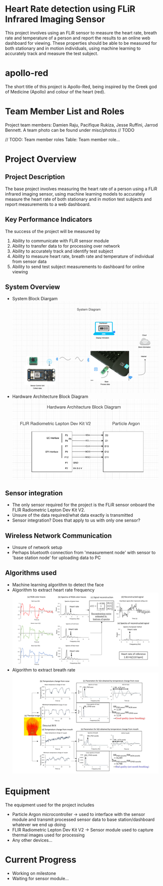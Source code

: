 # Heart Rate detection using FLiR Infrared Imaging Sensor
This project involves using an FLiR sensor to measure the heart rate, breath rate and temperature of a person and report the results to an online web dashboard for viewing. These properties should be able to be measured for both stationary and in motion individuals, using machine learning to accurately track and measure the test subject.

# apollo-red
The short title of this project is Apollo-Red, being inspired by the Greek god of Medicine (Apollo) and colour of the heart (red).

# Team Member List and Roles
Project team members: Damien Raju, Pacifique Rukiza, Jesse Ruffini, Jarrod Bennett. A team photo can be found under misc/photos // TODO

// TODO: Team member roles
Table:
Team member role...

# Project Overview
## Project Description
The base project involves measuring the heart rate of a person using a FLiR infrared imaging sensor, using machine learning models to accurately measure the heart rate of both stationary and in motion test subjects and report measurements to a web dashboard.

## Key Performance Indicators
The success of the project will be measured by
1. Ability to communicate with FLiR sensor module
2. Ability to transfer data to <unit> for processing over network
3. Ability to accurately track and identify test subject
4. Ability to measure heart rate, breath rate and temperature of individual from sensor data
5. Ability to send test subject measurements to dashboard for online viewing

## System Overview
- System Block Diargam
![](images/Screen%20Shot%202021-05-18%20at%201.40.25%20am.png)
- Hardware Architecture Block Diagram
![](images/Screen%20Shot%202021-05-18%20at%2012.59.01%20am.png)

## Sensor integration
- The only sensor required for the project is the FLiR sensor onboard the FLIR Radiometric Lepton Dev Kit V2. 
- Unsure of the data required/what data exactly is transmitted
- Sensor integration? Does that apply to us with only one sensor?

## Wireless Network Communication
- Unsure of network setup
- Perhaps bluetooth connection from 'measurement node' with sensor to 'base station node' for uploading data to PC

## Algorithms used
- Machine learning algorithm to detect the face
- Algorithm to extract heart rate frequency
![](images/HR.png)
- Algorithm to extract breath rate 
![](images/breath.png)

# Equipment
The equipment used for the project includes
- Particle Argon microcontroller -> used to interface with the sensor module and transmit processed sensor data to base station/dashboard whatever we end up doing
- FLIR Radiometric Lepton Dev Kit V2 -> Sensor module used to capture thermal images used for processing
- Any other devices...

# Current Progress
- Working on milestone
- Waiting for sensor module...
